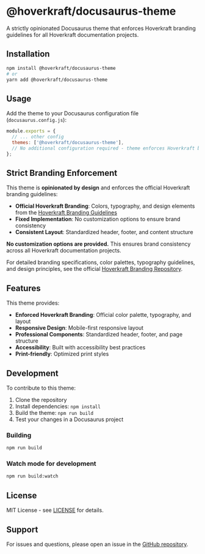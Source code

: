 # @hoverkraft/docusaurus-theme

A strictly opinionated Docusaurus theme that enforces Hoverkraft branding guidelines for all Hoverkraft documentation projects.

## Installation

```bash
npm install @hoverkraft/docusaurus-theme
# or
yarn add @hoverkraft/docusaurus-theme
```

## Usage

Add the theme to your Docusaurus configuration file (`docusaurus.config.js`):

```javascript
module.exports = {
  // ... other config
  themes: ['@hoverkraft/docusaurus-theme'],
  // No additional configuration required - theme enforces Hoverkraft branding
};
```

## Strict Branding Enforcement

This theme is **opinionated by design** and enforces the official Hoverkraft branding guidelines:

- **Official Hoverkraft Branding**: Colors, typography, and design elements from the [Hoverkraft Branding Guidelines](https://github.com/hoverkraft-tech/branding)
- **Fixed Implementation**: No customization options to ensure brand consistency
- **Consistent Layout**: Standardized header, footer, and content structure

**No customization options are provided.** This ensures brand consistency across all Hoverkraft documentation projects.

For detailed branding specifications, color palettes, typography guidelines, and design principles, see the official [Hoverkraft Branding Repository](https://github.com/hoverkraft-tech/branding).

## Features

This theme provides:

- **Enforced Hoverkraft Branding**: Official color palette, typography, and layout
- **Responsive Design**: Mobile-first responsive layout
- **Professional Components**: Standardized header, footer, and page structure  
- **Accessibility**: Built with accessibility best practices
- **Print-friendly**: Optimized print styles

## Development

To contribute to this theme:

1. Clone the repository
2. Install dependencies: `npm install`
3. Build the theme: `npm run build`
4. Test your changes in a Docusaurus project

### Building

```bash
npm run build
```

### Watch mode for development

```bash
npm run build:watch
```

## License

MIT License - see [LICENSE](./LICENSE) for details.

## Support

For issues and questions, please open an issue in the [GitHub repository](https://github.com/hoverkraft-tech/docusaurus-theme).
